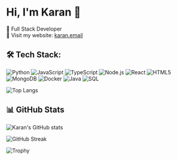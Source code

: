 # Hi, I'm Karan 👋

🚀 Full Stack Developer  
💼 Visit my website: [karan.email](https://karan.email)


## 🛠️ Tech Stack:

![Python](https://img.shields.io/badge/Python-3670A0?style=for-the-badge&logo=python&logoColor=ffdd54)
![JavaScript](https://img.shields.io/badge/JavaScript-323330?style=for-the-badge&logo=javascript&logoColor=f7df1e)
![TypeScript](https://img.shields.io/badge/TypeScript-323330?style=for-the-badge&logo=typescript&logoColor=blue)
![Node.js](https://img.shields.io/badge/Node.js-339933?style=for-the-badge&logo=nodedotjs&logoColor=white)
![React](https://img.shields.io/badge/React-20232A?style=for-the-badge&logo=react&logoColor=61DAFB)
![HTML5](https://img.shields.io/badge/HTML5-E34F26?style=for-the-badge&logo=html5&logoColor=white)
![MongoDB](https://img.shields.io/badge/MongoDB-4EA94B?style=for-the-badge&logo=mongodb&logoColor=white)
![Docker](https://img.shields.io/badge/Docker-2496ED?style=for-the-badge&logo=docker&logoColor=white)
![Java](https://img.shields.io/badge/Java-ED8B00?style=for-the-badge&logo=java&logoColor=white)
![SQL](https://img.shields.io/badge/SQL-4479A1?style=for-the-badge&logo=postgresql&logoColor=white)

![Top Langs](https://github-readme-stats.vercel.app/api/top-langs/?username=knkrn5&layout=compact&theme=radical)


## 📊 GitHub Stats
![Karan's GitHub stats](https://github-readme-stats.vercel.app/api?username=knkrn5&show_icons=true&theme=radical)

![GitHub Streak](https://streak-stats.demolab.com/?user=knkrn5&theme=radical)

![Trophy](https://github-profile-trophy.vercel.app/?username=knkrn5&theme=radical)



